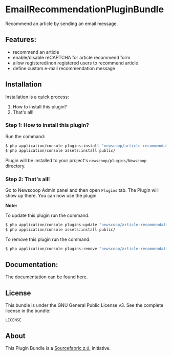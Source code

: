 EmailRecommendationPluginBundle
==========================

Recommend an article by sending an email message.

Features:
---------

- recommend an article
- enable/disable reCAPTCHA for article recommend form
- allow registered/non registered users to recommend article
- define custom e-mail recommendation message

Installation
-------------
Installation is a quick process:


1. How to install this plugin?
2. That's all!

### Step 1: How to install this plugin?
Run the command:
``` bash
$ php application/console plugins:install "newscoop/article-recommendation-plugin"
$ php application/console assets:install public/
```
Plugin will be installed to your project's `newscoop/plugins/Newscoop` directory.

### Step 2: That's all!
Go to Newscoop Admin panel and then open `Plugins` tab. The Plugin will show up there. You can now use the plugin.


**Note:**

To update this plugin run the command:
``` bash
$ php application/console plugins:update "newscoop/article-recommendation-plugin"
$ php application/console assets:install public/
```

To remove this plugin run the command:
``` bash
$ php application/console plugins:remove "newscoop/article-recommendation-plugin"
```

Documentation:
-------------

The documentation can be found [here](https://wiki.sourcefabric.org/display/NPS/Email+recommendation).

License
-------

This bundle is under the GNU General Public License v3. See the complete license in the bundle:

    LICENSE

About
-------
This Plugin Bundle is a [Sourcefabric z.ú.](https://github.com/sourcefabric) initiative.
